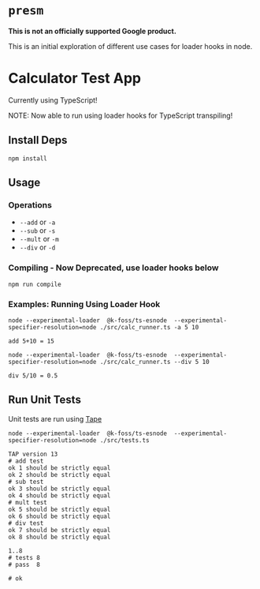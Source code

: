 # `presm`

**This is not an officially supported Google product.**

This is an initial exploration of different use cases for loader hooks in node.

# Calculator Test App

Currently using TypeScript!

NOTE: Now able to run using loader hooks for TypeScript transpiling!

## Install Deps

`npm install`

## Usage

### Operations
 - `--add` or `-a`
 - `--sub` or `-s`
 - `--mult` or `-m`
 - `--div` or `-d`

### Compiling - Now **Deprecated**, use loader hooks below

`npm run compile`

### Examples: Running Using Loader Hook

`node --experimental-loader  @k-foss/ts-esnode  --experimental-specifier-resolution=node ./src/calc_runner.ts -a 5 10`

    add 5+10 = 15

`node --experimental-loader  @k-foss/ts-esnode  --experimental-specifier-resolution=node ./src/calc_runner.ts --div 5 10`

    div 5/10 = 0.5

## Run Unit Tests

Unit tests are run using [Tape](https://github.com/substack/tape)

`node --experimental-loader  @k-foss/ts-esnode  --experimental-specifier-resolution=node ./src/tests.ts`

    TAP version 13
    # add test
    ok 1 should be strictly equal
    ok 2 should be strictly equal
    # sub test
    ok 3 should be strictly equal
    ok 4 should be strictly equal
    # mult test
    ok 5 should be strictly equal
    ok 6 should be strictly equal
    # div test
    ok 7 should be strictly equal
    ok 8 should be strictly equal

    1..8
    # tests 8
    # pass  8

    # ok